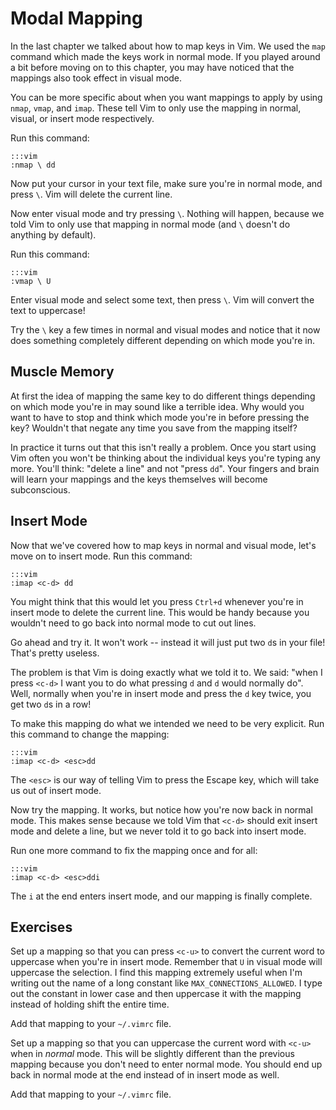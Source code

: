 Modal Mapping
=============

In the last chapter we talked about how to map keys in Vim.  We used the `map`
command which made the keys work in normal mode.  If you played around a bit
before moving on to this chapter, you may have noticed that the mappings also
took effect in visual mode.

You can be more specific about when you want mappings to apply by using `nmap`,
`vmap`, and `imap`.  These tell Vim to only use the mapping in normal, visual,
or insert mode respectively.

Run this command:

    :::vim
    :nmap \ dd

Now put your cursor in your text file, make sure you're in normal mode, and
press `\`.  Vim will delete the current line.

Now enter visual mode and try pressing `\`.  Nothing will happen, because we
told Vim to only use that mapping in normal mode (and `\` doesn't do anything by
default).

Run this command:

    :::vim
    :vmap \ U

Enter visual mode and select some text, then press `\`.  Vim will convert the
text to uppercase!

Try the `\` key a few times in normal and visual modes and notice that it now
does something completely different depending on which mode you're in.

Muscle Memory
-------------

At first the idea of mapping the same key to do different things depending on
which mode you're in may sound like a terrible idea.  Why would you want to
have to stop and think which mode you're in before pressing the key?  Wouldn't
that negate any time you save from the mapping itself?

In practice it turns out that this isn't really a problem.  Once you start using
Vim often you won't be thinking about the individual keys you're typing any
more.  You'll think: "delete a line" and not "press `dd`".  Your fingers and
brain will learn your mappings and the keys themselves will become subconscious.

Insert Mode
-----------

Now that we've covered how to map keys in normal and visual mode, let's move on
to insert mode.  Run this command:

    :::vim
    :imap <c-d> dd

You might think that this would let you press `Ctrl+d` whenever you're in insert
mode to delete the current line.  This would be handy because you wouldn't need
to go back into normal mode to cut out lines.

Go ahead and try it.  It won't work -- instead it will just put two `d`s in your
file!  That's pretty useless.

The problem is that Vim is doing exactly what we told it to.  We said: "when
I press `<c-d>` I want you to do what pressing `d` and `d` would normally do".
Well, normally when you're in insert mode and press the `d` key twice, you get
two `d`s in a row!

To make this mapping do what we intended we need to be very explicit.  Run this
command to change the mapping:

    :::vim
    :imap <c-d> <esc>dd

The `<esc>` is our way of telling Vim to press the Escape key, which will take
us out of insert mode.

Now try the mapping.  It works, but notice how you're now back in normal mode.
This makes sense because we told Vim that `<c-d>` should exit insert mode and
delete a line, but we never told it to go back into insert mode.

Run one more command to fix the mapping once and for all:

    :::vim
    :imap <c-d> <esc>ddi

The `i` at the end enters insert mode, and our mapping is finally complete.

Exercises
---------

Set up a mapping so that you can press `<c-u>` to convert the current word to
uppercase when you're in insert mode.  Remember that `U` in visual mode will
uppercase the selection.  I find this mapping extremely useful when I'm writing
out the name of a long constant like `MAX_CONNECTIONS_ALLOWED`.  I type out the
constant in lower case and then uppercase it with the mapping instead of holding
shift the entire time.

Add that mapping to your `~/.vimrc` file.

Set up a mapping so that you can uppercase the current word with `<c-u>` when in
*normal* mode.  This will be slightly different than the previous mapping
because you don't need to enter normal mode.  You should end up back in normal
mode at the end instead of in insert mode as well.

Add that mapping to your `~/.vimrc` file.
